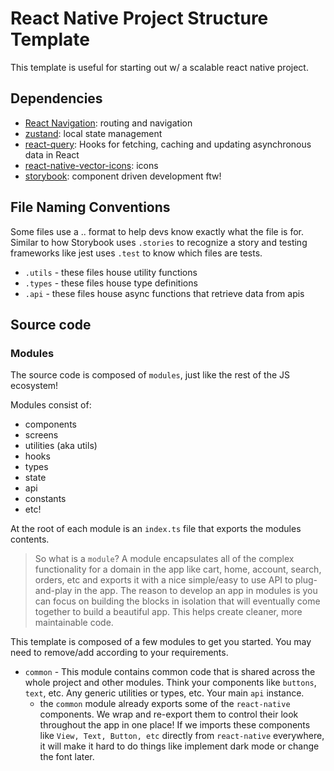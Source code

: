 # React Native Project Structure Template

This template is useful for starting out w/ a scalable react native project.

## Dependencies

- [React Navigation](https://reactnavigation.org/): routing and navigation
- [zustand](https://github.com/pmndrs/zustand): local state management
- [react-query](https://github.com/tanstack/query): Hooks for fetching, caching and updating asynchronous data in React
- [react-native-vector-icons](https://github.com/oblador/react-native-vector-icons#installation): icons
- [storybook](https://storybook.js.org/): component driven development ftw!

## File Naming Conventions

Some files use a <filename>.<type>.<extension> format to help devs know exactly what the file is for. Similar to how Storybook uses `.stories` to recognize a story and testing frameworks like jest uses `.test` to know which files are tests.

- `.utils` - these files house utility functions
- `.types` - these files house type definitions
- `.api` - these files house async functions that retrieve data from apis

## Source code

### Modules

The source code is composed of `modules`, just like the rest of the JS ecosystem!

Modules consist of:

- components
- screens
- utilities (aka utils)
- hooks
- types
- state
- api
- constants
- etc!

At the root of each module is an `index.ts` file that exports the modules contents.

> So what is a `module`? A module encapsulates all of the complex functionality for a domain in the app like cart, home, account, search, orders, etc and exports it with a nice simple/easy to use API to plug-and-play in the app. The reason to develop an app in modules is you can focus on building the blocks in isolation that will eventually come together to build a beautiful app. This helps create cleaner, more maintainable code.

This template is composed of a few modules to get you started. You may need to remove/add according to your requirements.

- `common` - This module contains common code that is shared across the whole project and other modules. Think your components like `buttons`, `text`, etc. Any generic utilities or types, etc. Your main `api` instance.
  - the `common` module already exports some of the `react-native` components. We wrap and re-export them to control their look throughout the app in one place! If we imports these components like `View, Text, Button, etc` directly from `react-native` everywhere, it will make it hard to do things like implement dark mode or change the font later.

